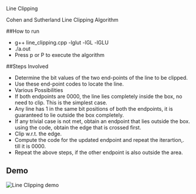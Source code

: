 Line Clipping

Cohen and Sutherland Line Clipping Algorithm

##How to run
* g++ line_clipping.cpp -lglut -lGL -lGLU 
* ./a.out
* Press p or P to execute the algorithm


##Steps Involved

* Determine the bit values of the two end-points of the line to be clipped.
* Use these end-point codes to locate the line.
* Various Possibilities
 * If both endpoints are 0000, the line lies completely inside the box, no need to clip. This
is the simplest case.
 * Any line has 1 in the same bit positions of both the endpoints, it is guaranteed to lie
outside the box completely.
* If any trivial case is not met, obtain an endpoint that lies outside the box.
using the code, obtain the edge that is crossed first.
* Clip w.r.t. the edge.
* Compute the code for the updated endpoint and repeat the iterartion,. till it is 0000.
* Repeat the above steps, if the other endpoint is also outside the area.

## Demo
![Line Clipping demo ](https://github.com/mamexo/openGL/blob/master/Line%20Clipping/img/line_clipping.png)
